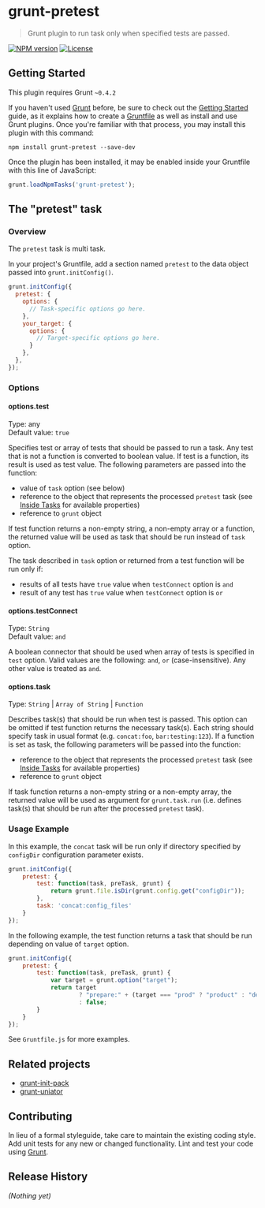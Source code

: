 # grunt-pretest

> Grunt plugin to run task only when specified tests are passed.

[![NPM version](https://badge.fury.io/js/grunt-pretest.png)](http://badge.fury.io/js/grunt-pretest)
[![License](https://img.shields.io/github/license/gamtiq/grunt-pretest.svg)](https://raw.githubusercontent.com/gamtiq/grunt-pretest/master/LICENSE-MIT)

## Getting Started
This plugin requires Grunt `~0.4.2`

If you haven't used [Grunt](http://gruntjs.com/) before, be sure to check out the [Getting Started](http://gruntjs.com/getting-started) guide, as it explains how to create a [Gruntfile](http://gruntjs.com/sample-gruntfile) as well as install and use Grunt plugins. Once you're familiar with that process, you may install this plugin with this command:

```shell
npm install grunt-pretest --save-dev
```

Once the plugin has been installed, it may be enabled inside your Gruntfile with this line of JavaScript:

```js
grunt.loadNpmTasks('grunt-pretest');
```

## The "pretest" task

### Overview
The `pretest` task is multi task.

In your project's Gruntfile, add a section named `pretest` to the data object passed into `grunt.initConfig()`.

```js
grunt.initConfig({
  pretest: {
    options: {
      // Task-specific options go here.
    },
    your_target: {
      options: {
        // Target-specific options go here.
      }
    },
  },
});
```

### Options

#### options.test
Type: any  
Default value: `true`

Specifies test or array of tests that should be passed to run a task.
Any test that is not a function is converted to boolean value.
If test is a function, its result is used as test value.
The following parameters are passed into the function:

* value of `task` option (see below)
* reference to the object that represents the processed `pretest` task (see [Inside Tasks](http://gruntjs.com/api/inside-tasks) for available properties)
* reference to `grunt` object

If test function returns a non-empty string, a non-empty array or a function,
the returned value will be used as task that should be run instead of `task` option.

The task described in `task` option or returned from a test function will be run only if:

* results of all tests have `true` value when `testConnect` option is `and`
* result of any test has `true` value when `testConnect` option is `or`

#### options.testConnect
Type: `String`  
Default value: `and`

A boolean connector that should be used when array of tests is specified in `test` option.
Valid values are the following: `and`, `or` (case-insensitive). Any other value is treated as `and`.

#### options.task
Type: `String` | `Array of String` | `Function`

Describes task(s) that should be run when test is passed.
This option can be omitted if test function returns the necessary task(s).
Each string should specify task in usual format (e.g. `concat:foo`, `bar:testing:123`).
If a function is set as task, the following parameters will be passed into the function:

* reference to the object that represents the processed `pretest` task (see [Inside Tasks](http://gruntjs.com/api/inside-tasks) for available properties)
* reference to `grunt` object

If task function returns a non-empty string or a non-empty array, the returned value will be used as argument for `grunt.task.run`
(i.e. defines task(s) that should be run after the processed `pretest` task).

### Usage Example

In this example, the `concat` task will be run only if directory specified by `configDir` configuration parameter exists.

```js
grunt.initConfig({
    pretest: {
        test: function(task, preTask, grunt) {
            return grunt.file.isDir(grunt.config.get("configDir"));
        },
        task: 'concat:config_files'
    }
});
```

In the following example, the test function returns a task that should be run depending on value of `target` option.

```js
grunt.initConfig({
    pretest: {
        test: function(task, preTask, grunt) {
            var target = grunt.option("target");
            return target
                    ? "prepare:" + (target === "prod" ? "product" : "dev")
                    : false;
        }
    }
});
```

See `Gruntfile.js` for more examples.

## Related projects

* [grunt-init-pack](https://github.com/gamtiq/grunt-init-pack)
* [grunt-uniator](https://github.com/gamtiq/grunt-uniator)

## Contributing
In lieu of a formal styleguide, take care to maintain the existing coding style. Add unit tests for any new or changed functionality. Lint and test your code using [Grunt](http://gruntjs.com/).

## Release History
_(Nothing yet)_
